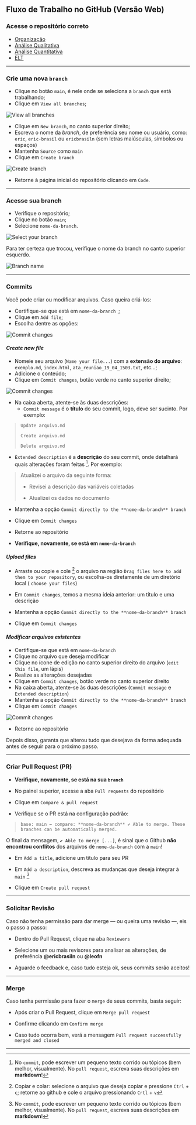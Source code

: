 ## Fluxo de Trabalho no GitHub (Versão Web)

### Acesse o repositório correto

- [Organização](https://github.com/LABHDUFBA/ds25-organizacao)
- [Análise Qualitativa](https://github.com/LABHDUFBA/ds25-analise-quali)
- [Análise Quantitativa](https://github.com/LABHDUFBA/ds25-analise-quanti)
- [ELT](https://github.com/LABHDUFBA/ds25-elt)

---

### Crie uma nova `branch`

- Clique no botão `main`, é nele onde se seleciona a `branch` que está trabalhando;
- Clique em `View all branches`;

![View all branches](imgs/gh01.jpeg)

- Clique em `New branch`, no canto superior direito;
- Escreva o nome da _branch_, de preferência seu nome ou usuário, como: `eric`, `eric-brasil` ou `ericbrasiln` (sem letras maiúsculas, símbolos ou espaços)
- Mantenha `Source` como `main`
- Clique em `Create branch`

![Create branch](imgs/gh02.jpeg)

- Retorne à página inicial do repositório clicando em `Code`.

---

### Acesse sua branch

- Verifique o repositório;
- Clique no botão `main`;
- Selecione `nome-da-branch`.

![Select your branch](imgs/gh03.jpeg)

Para ter certeza que trocou, verifique o nome da branch no canto superior esquerdo.

![Branch name](imgs/gh04.jpeg)

---

### Commits 

Você pode criar ou modificar arquivos. Caso queira criá-los:

- Certifique-se que está em `nome-da-branch `;
- Clique em `Add file`;
- Escolha dentre as opções:

![Commit changes](imgs/gh05.jpeg)

#### *Create new file*

- Nomeie seu arquivo (`Name your file...`) com a **extensão do arquivo**: `exemplo.md`, `index.html`, `ata_reuniao_19_04_1503.txt`, etc...;
- Adicione o conteúdo;
- Clique em `Commit changes`, botão verde no canto superior direito;

![Commit changes](imgs/gh06.jpeg)

- Na caixa aberta, atente-se às duas descrições:
  - `Commit message` é o **título** do seu commit, logo, deve ser sucinto. Por exemplo: 

>`Update arquivo.md`
>
>`Create arquivo.md`
>
>`Delete arquivo.md`

  - `Extended description` é a **descrição** do seu commit, onde detalhará quais alterações foram feitas [^1]. Por exemplo:

[^1]: No `commit`, pode escrever um pequeno texto corrido ou tópicos (bem melhor, visualmente). No `pull request`, escreva suas descrições em **markdown**!

>Atualizei o arquivo da seguinte forma:
>
>- Revisei a descrição das variáveis coletadas
>
>- Atualizei os dados no documento

- Mantenha a opção `Commit directly to the **nome-da-branch** branch`

-  Clique em `Commit changes`

- Retorne ao repositório

- **Verifique, novamente, se está em `nome-da-branch`**

#### *Upload files*

- Arraste ou copie e cole [^2] o arquivo na região `Drag files here to add them to your repository`, ou escolha-os diretamente de um diretório local ( `choose your files`)

[^2]: Copiar e colar: selecione o arquivo que deseja copiar e pressione `Ctrl` + `c`; retorne ao github e cole o arquivo pressionando `Crtl` + `v`

- Em `Commit changes`, temos a mesma ideia anterior: um título e uma descrição

- Mantenha a opção `Commit directly to the **nome-da-branch** branch`

-  Clique em `Commit changes`

#### *Modificar arquivos existentes*

- Certifique-se que está em `nome-da-branch `
- Clique no arquivo que deseja modificar
- Clique no ícone de edição no canto superior direito do arquivo (`edit this file`, um lápis)
- Realize as alterações desejadas
- Clique em `Commit changes`, botão verde no canto superior direito
- Na caixa aberta, atente-se às duas descrições (`Commit message` e `Extended description`)
- Mantenha a opção `Commit directly to the **nome-da-branch** branch`
-  Clique em `Commit changes`

![Commit changes](imgs/gh07.jpeg)

- Retorne ao repositório

Depois disso, garanta que alterou tudo que desejava da forma adequada antes de seguir para o próximo passo.

---

### Criar Pull Request (PR)

- **Verifique, novamente, se está na sua `branch`**

- No painel superior, acesse a aba `Pull requests` do repositório

- Clique em `Compare & pull request`

- Verifique se o PR está na configuração padrão:

>`base: main ← compare: **nome-da-branch** ✔️ Able to merge. These branches can be automatically merged.`

O final da mensagem, `✔️ Able to merge [...]`, é sinal que o Github **não encontrou conflitos** dos arquivos de `nome-da-branch` com a `main`!

- Em `Add a title`, adicione um título para seu PR

- Em `Add a description`, descreva as mudanças que deseja integrar à `main` [^1]

- Clique em `Create pull request`

---

### Solicitar Revisão

Caso não tenha permissão para dar merge — ou queira uma revisão —, eis o passo a passo:

- Dentro do Pull Request, clique na aba `Reviewers`

- Selecione um ou mais revisores para analisar as alterações, de preferência **@ericbrasiln** ou **@leofn**

- Aguarde o feedback e, caso tudo esteja ok, seus commits serão aceitos!

---

### Merge

Caso tenha permissão para fazer o `merge` de seus commits, basta seguir:

- Após criar o Pull Request, clique em `Merge pull request`

- Confirme clicando em `Confirm merge`

- Caso tudo ocorra bem, verá a mensagem `Pull request successfully merged and closed`

---

